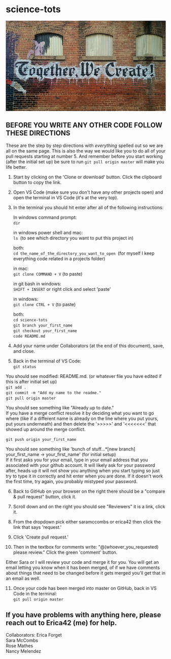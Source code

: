 # science-tots

![Together We Create Photo by "My Life Through A Lens" on Unsplash](images/my-life-through-a-lens-110632-unsplash.jpg)

## BEFORE YOU WRITE ANY OTHER CODE FOLLOW THESE DIRECTIONS

These are the step by step directions with *everything* spelled out so we are all on the same page. This is also the way we would like you to do all of your pull requests starting at number 5. And remember before you start working (after the initial set up) be sure to run ```git pull origin master``` will make you life better.

1. Start by clicking on the 'Clone or download' button. Click the clipboard button to copy the link.

2. Open VS Code (make sure you don't have any other projects open) and open the terminal in VS Code (it's at the very top).

3. In the terminal you should hit enter after all of the following instructions:

   In windows command prompt:  
   ```dir```

   in windows power shell and mac:  
   ```ls ```(to see which directory you want to put this project in)

   both:  
   ```cd the_name_of_the_directory_you_want_to_open ```(for myself I keep everything code related in a projects folder)

   in mac:  
   ```git clone COMMAND + V``` (to paste)

   in git bash in windows:  
   ```SHIFT + INSERT``` or right click and select 'paste'

   in windows:  
   ```git clone CTRL + V``` (to paste)

   both:  
   ```cd science-tots```  
   ```git branch your_first_name```  
   ```git checkout your_first_name```  
   ```code README.md```  

4. Add your name under Collaborators (at the end of this document), save, and close.

5. Back in the terminal of VS Code:  
   ```git status```

You should see modified: README.md. (or whatever file you have edited if this is after initial set up)  
   ```git add .```  
   ```git commit -m "Add my name to the readme."```  
   ```git pull origin master```  

   You should see something like "Already up to date."  
   If you have a merge conflict resolve it by deciding what you want to go where (like if a different name is already on the line where you put yours, put yours underneath) and then delete the '>>>>>'  and '<<<<<<<' that showed up around the merge conflict.

   ```git push origin your_first_name```

   You should see something like 'bunch of stuff...*[new branch] your_first_name -> your_first_name' (for initial setup)  
   If it first asks you for your email, type in your email address that you associated with your github account. It will likely ask for your password after, heads up it will not show you anything when you start typing so just try to type it in correctly and hit enter when you are done. If it doesn't work the first time, try again, you probably mistyped your password.

6. Back to GitHub on your browser on the right there should be a "compare & pull request" button, click it.

7. Scroll down and on the right you should see "Reviewers" it is a link, click it.

8. From the dropdown pick either saramccombs or erica42 then click the link that says 'request.'

9. Click 'Create pull request.'

10. Then in the textbox for comments write: "@(whoever_you_requested) please review." Click the green 'comment' button.

   Either Sara or I will review your code and merge it for you. You will get an email letting you know when it has been merged, of if we have comments about things that need to be changed before it gets merged you'll get that in an email as well.

11. Once your code has been merged into master on GitHub, back in VS Code in the terminal:  
   ```git pull origin master```


## If you have problems with anything here, please reach out to Erica42 (me) for help.


Collaborators:
   Erica Forget  
   Sara McCombs  
   Rose Mathes  
   Nancy Melendez
